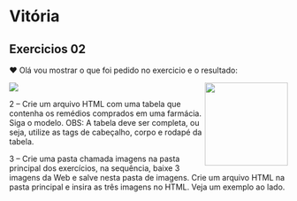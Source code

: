 # Vitória
<h2 align="left">Exercicios 02</h2>
<p>❤ Olá vou mostrar o que foi pedido no exercicio e o resultado:</p>

<img align="right" height="150" src="https://i.gifer.com/cV.gif"  />

<img src=".img/index.png">
<p>2 – Crie um arquivo HTML com uma tabela que contenha os remédios comprados em uma
farmácia. Siga o modelo.
OBS: A tabela deve ser completa, ou seja, utilize as tags de cabeçalho, corpo e rodapé da tabela.</p>


<p>3 – Crie uma pasta chamada imagens na pasta principal
dos exercícios, na sequência, baixe 3 imagens da Web e
salve nesta pasta de imagens. Crie um arquivo HTML na
pasta principal e insira as três imagens no HTML. Veja um
exemplo ao lado.</p>